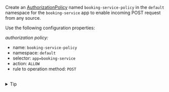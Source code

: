 Create an [AuthorizationPolicy](https://istio.io/latest/docs/reference/config/security/authorization-policy/)
named `booking-service-policy` in the `default` namespace 
for the `booking-service` app to enable incoming POST request from any 
source.

Use the following configuration properties:

*authorization policy:*
- name: `booking-service-policy`
- namespace: `default`
- selector: `app=booking-service`
- action: `ALLOW`
- rule to operation method: `POST`

<br>
<details><summary>Tip</summary>

```plain
apiVersion: security.istio.io/v1
kind: AuthorizationPolicy
metadata:
  name: // TODO
  namespace: // TODO
spec:
  selector:
    matchLabels:
      app: // TODO
  action: // TODO
  rules:
  - to:
    - operation:
       methods: // TODO
```{{copy}}
</details>


<br>
<details><summary>Solution</summary>

```plain
apiVersion: security.istio.io/v1
kind: AuthorizationPolicy
metadata:
  name: booking-service-policy
  namespace: default
spec:
  selector:
    matchLabels:
      app: booking-service
  action: ALLOW
  rules:
  - to:
    - operation:
       methods: ["POST"]
```{{copy}}